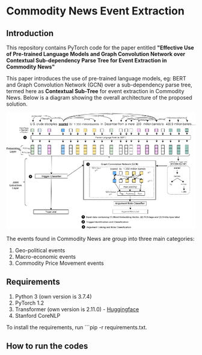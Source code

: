 # Commodity News Event Extraction 

## Introduction
This repository contains PyTorch code for the paper entitled **"Effective Use of Pre-trained Language Models and Graph Convolution Network over Contextual Sub-dependency Parse Tree for Event Extraction in Commodity News"**

This paper introduces the use of pre-trained language models, eg: BERT and Graph Convolution Network (GCN) over a sub-dependency parse tree, termed here as **Contextual Sub-Tree** for event extraction in Commodity News. Below is a diagram showing the overall architecture of the proposed solution. 

![Architecture](fig/architecture_without_polaritymodality.png)

The events found in Commodity News are group into three main categories:
1. Geo-political events
2. Macro-economic events
3. Commodity Price Movement events

## Requirements
1. Python 3 (own version is 3.7.4)
2. PyTorch 1.2
3. Transformer (own version is 2.11.0) - [Huggingface](https://huggingface.co/transformers/)
4. Stanford CoreNLP

To install the requirements, run ```pip -r requirements.txt.

## How to run the codes

